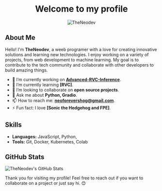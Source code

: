 
<h1 align="center">Welcome to my profile</h1>
<div align="center">
  <img src="https://komarev.com/ghpvc/?username=TheNeodev&label=Visitor&color=FF0000&style=flat" alt="TheNeodev" />
</div>


## About Me

Hello! I'm **TheNeodev**, a weeb programer with a love for creating innovative solutions and learning new technologies. I enjoy working on a variety of projects, from web development to machine learning. My goal is to contribute to the tech community and collaborate with other developers to build amazing things.

- 🔭 I’m currently working on **[Advanced-RVC-Inference](https://github.com/ArkanDash/Advanced-RVC-Inference)**.
- 🌱 I’m currently learning **[RVC]**.
- 👯 I’m looking to collaborate on **open source projects**.
- 💬 Ask me about **Python, Gradio**.
- 📫 How to reach me: **[neoforevershog@gmail.com](mailto:neoforevershog@gmail.com)**.
- ⚡ Fun fact: I love **[Sonic the Hedgehog and FPE]**.

## Skills

- **Languages:** JavaScript, Python, 
- **Tools:** Git, Docker, Kubernetes, Colab
## GitHub Stats

![TheNeodev's GitHub Stats](https://github-readme-stats.vercel.app/api?username=TheNeodev&show_icons=true&theme=tokyonight)



Thank you for visiting my profile! Feel free to reach out if you want to collaborate on a project or just say hi. 😊
